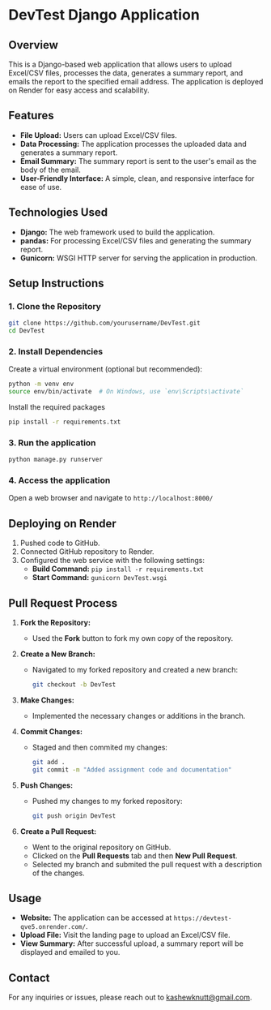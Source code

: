 # DevTest Django Application

## Overview

This is a Django-based web application that allows users to upload Excel/CSV files, processes the data, generates a summary report, and emails the report to the specified email address. The application is deployed on Render for easy access and scalability.

## Features

- **File Upload:** Users can upload Excel/CSV files.
- **Data Processing:** The application processes the uploaded data and generates a summary report.
- **Email Summary:** The summary report is sent to the user's email as the body of the email.
- **User-Friendly Interface:** A simple, clean, and responsive interface for ease of use.

## Technologies Used

- **Django:** The web framework used to build the application.
- **pandas:** For processing Excel/CSV files and generating the summary report.
- **Gunicorn:** WSGI HTTP server for serving the application in production.

## Setup Instructions

### 1. Clone the Repository

```bash
git clone https://github.com/yourusername/DevTest.git
cd DevTest
```
### 2. Install Dependencies

Create a virtual environment (optional but recommended):

```bash
python -m venv env
source env/bin/activate  # On Windows, use `env\Scripts\activate`
```

Install the required packages

```bash
pip install -r requirements.txt
```

### 3. Run the application

```bash
python manage.py runserver
```

### 4. Access the application

Open a web browser and navigate to `http://localhost:8000/`

## Deploying on Render

1. Pushed code to GitHub.
2. Connected GitHub repository to Render.
3. Configured the web service with the following settings:
   - **Build Command:** `pip install -r requirements.txt`
   - **Start Command:** `gunicorn DevTest.wsgi`

## Pull Request Process

1. **Fork the Repository:**
   - Used the **Fork** button to fork my own copy of the repository.

2. **Create a New Branch:**
   - Navigated to my forked repository and created a new branch:
     ```bash
     git checkout -b DevTest
     ```

3. **Make Changes:**
   - Implemented the necessary changes or additions in the branch.

4. **Commit Changes:**
   - Staged and then commited my changes:
     ```bash
     git add .
     git commit -m "Added assignment code and documentation"
     ```

5. **Push Changes:**
   - Pushed my changes to my forked repository:
     ```bash
     git push origin DevTest
     ```

6. **Create a Pull Request:**
   - Went to the original repository on GitHub.
   - Clicked on the **Pull Requests** tab and then **New Pull Request**.
   - Selected my branch and submited the pull request with a description of the changes.


## Usage

- **Website:** The application can be accessed at `https://devtest-qve5.onrender.com/`.
- **Upload File:** Visit the landing page to upload an Excel/CSV file.
- **View Summary:** After successful upload, a summary report will be displayed and emailed to you.

## Contact

For any inquiries or issues, please reach out to [kashewknutt@gmail.com](mailto:kashewknutt@gmail.com).